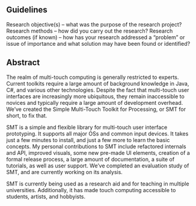 
## Guidelines
Research objective(s) – what was the purpose of the research project?
Research methods – how did you carry out the research?
Research outcomes (if known) – how has your research addressed a “problem” or issue of importance and what solution may have been found or identified?

## Abstract
The realm of multi-touch computing is generally restricted to experts. Current toolkits require a large amount of background knowledge in Java, C#, and various other technologies. Despite the fact that multi-touch user interfaces are increasingly more ubiquitous, they remain inaccessible to novices and typically require a large amount of development overhead. We’ve created the Simple Multi-Touch Toolkit for Processing, or SMT for short, to fix that.

SMT is a simple and flexible library for multi-touch user interface prototyping. It supports all major OSs and common input devices. It takes just a few minutes to install, and just a few more to learn the basic concepts. My personal contributions to SMT include refactored internals and API, improved visuals, some new pre-made UI elements, creation of a formal release process, a large amount of documentation, a suite of tutorials, as well as user support. We’ve completed an evaluation study of SMT, and are currently working on its analysis.

SMT is currently being used as a research aid and for teaching in multiple universities. Additionally, it has made touch computing accessible to students, artists, and hobbyists.


